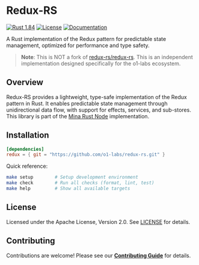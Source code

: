 # Redux-RS

[![Rust 1.84](https://img.shields.io/badge/rust-1.84-blue.svg)](https://www.rust-lang.org)
[![License](https://img.shields.io/badge/License-Apache%202.0-blue.svg)](LICENSE)
[![Documentation](https://img.shields.io/badge/docs-latest-blue.svg)](https://o1-labs.github.io/redux-rs/)

A Rust implementation of the Redux pattern for predictable state management,
optimized for performance and type safety.

> **Note**: This is NOT a fork of
> [redux-rs/redux-rs](https://github.com/redux-rs/redux-rs). This is an
> independent implementation designed specifically for the o1-labs ecosystem.

## Overview

Redux-RS provides a lightweight, type-safe implementation of the Redux pattern
in Rust. It enables predictable state management through unidirectional data
flow, with support for effects, services, and sub-stores. This library is part
of the [Mina Rust Node](https://github.com/o1-labs/mina-rust) implementation.

## Installation

```toml
[dependencies]
redux = { git = "https://github.com/o1-labs/redux-rs.git" }
```

Quick reference:
```bash
make setup        # Setup development environment
make check        # Run all checks (format, lint, test)
make help         # Show all available targets
```

## License

Licensed under the Apache License, Version 2.0. See [LICENSE](LICENSE) for details.

## Contributing

Contributions are welcome! Please see our **[Contributing Guide](https://o1-labs.github.io/redux-rs/contributing/)** for details.
